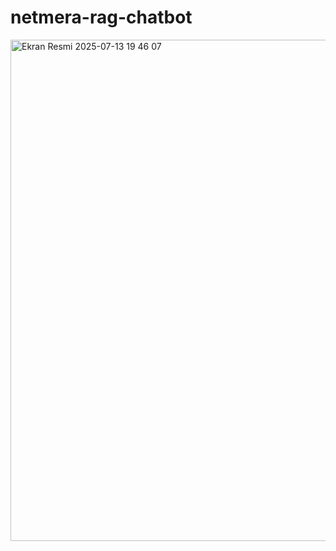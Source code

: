 # netmera-rag-chatbot
<img width="1461" height="802" alt="Ekran Resmi 2025-07-13 19 46 07" src="https://github.com/user-attachments/assets/467232e1-2afd-4c45-85be-ef91f46ca483" />
